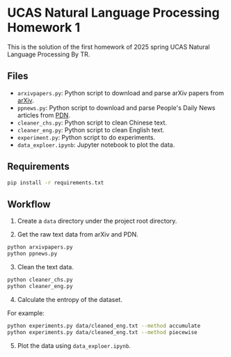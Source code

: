 # UCAS Natural Language Processing Homework 1

This is the solution of the first homework of 2025 spring UCAS Natural Language Processing By TR.

## Files

- `arxivpapers.py`: Python script to download and parse arXiv papers from [arXiv](https://arxiv.org/).
- `ppnews.py`: Python script to download and parse People's Daily News articles from [PDN](http://paper.people.com.cn/rmrb/pc/layout/202503/19/node_01.htmll).
- `cleaner_chs.py`: Python script to clean Chinese text.
- `cleaner_eng.py`: Python script to clean English text.
- `experiment.py`: Python script to do experiments.
- `data_exploer.ipynb`: Jupyter notebook to plot the data.

## Requirements

```bash
pip install -r requirements.txt
```

## Workflow

1. Create a `data` directory under the project root directory.

2. Get the raw text data from arXiv and PDN.

```bash
python arxivpapers.py
python ppnews.py
```

3. Clean the text data.

```bash
python cleaner_chs.py
python cleaner_eng.py
```

4. Calculate the entropy of the dataset.

For example: 

```bash
python experiments.py data/cleaned_eng.txt --method accumulate
python experiments.py data/cleaned_eng.txt --method piecewise
```

5. Plot the data using `data_exploer.ipynb`.

